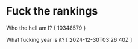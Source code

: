 # Fuck the rankings

Who the hell am I?
{ 10348579 }

What fucking year is it?
[ 2024-12-30T03:26:40Z ]
